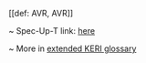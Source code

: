 [[def: AVR, AVR]]

~ Spec-Up-T link: <a href='https://weboftrust.github.io/WOT-terms/docs/glossary/AVR'>here</a>

~ More in <a href="https://weboftrust.github.io/WOT-terms/docs/glossary/AVR">extended KERI glossary</a>
